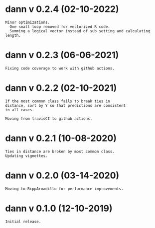 # dann v 0.2.4 (02-10-2022)
	Minor optimizations.
	  One small loop removed for vectorized R code.
	  Summing a logical vector instead of sub setting and calculating length.
	
# dann v 0.2.3 (06-06-2021)
	Fixing code coverage to work with github actions.

# dann v 0.2.2 (02-10-2021)
	If the most common class fails to break ties in 
	distance, sort by Y so that predictions are consistent
	in all cases.
	
	Moving from travisCI to github actions.
	
# dann v 0.2.1 (10-08-2020)
	Ties in distance are broken by most common class.
	Updating vignettes.
	
# dann v 0.2.0 (03-14-2020)
	Moving to RcppArmadillo for performance improvements.

# dann v 0.1.0 (12-10-2019)
	Initial release.
